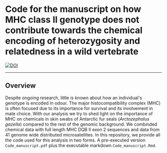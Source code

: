 # Code for the manuscript on how MHC class II genotype does not contribute towards the chemical encoding of heterozygosity and relatedness in a wild vertebrate


[![DOI](https://zenodo.org/badge/614843865.svg)](https://zenodo.org/badge/latestdoi/614843865)


___

## Overview

Despite ongoing research, little is known about how an individual's genotype is encoded in odour. The major histocompatibility complex (MHC) is often focused due to
its importance for survival and its involvement in mate choice. With our analysis we try to shed light on the importance of MHC on chemicals in skin swabs of 
Antarctic fur seals (*Arctozephalus gazella*) compared to the rest of the genomic background. We combinded chemical data with full length MHC DQB II exon 2 sequences 
and data from 41 genome wide distributed microsatellites. In this repository, we provide all the code used for this analysis in two forms. A pre-executed version 
`Code_manuscript.pdf` plus the executable markdown `Code_manuscript.Rmd`. 
